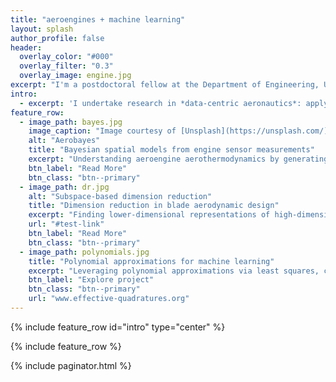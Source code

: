 ```yaml
---
title: "aeroengines + machine learning"
layout: splash
author_profile: false
header:
  overlay_color: "#000"
  overlay_filter: "0.3"
  overlay_image: engine.jpg
excerpt: "I'm a postdoctoral fellow at the Department of Engineering, University of Cambridge and also a Group Leader in the Data-Centric Engineering Programme at the Alan Turing Institute. My team's research is funded by Rolls-Royce plc, the Lloyd's Register Foundation and UK Research and Innovation."
intro: 
  - excerpt: 'I undertake research in *data-centric aeronautics*: applying existing, and developing novel, data-driven algorithms in **turbomachinery aerothermodynamics** and **machine learning** for better aerodynamic inference and decision-making. My research interests vary from statistical theory and numerical linear algebra to turbomachinery applications. Explore my current projects below.'
feature_row:
  - image_path: bayes.jpg
    image_caption: "Image courtesy of [Unsplash](https://unsplash.com/)"
    alt: "Aerobayes"
    title: "Bayesian spatial models from engine sensor measurements"
    excerpt: "Understanding aeroengine aerothermodynamics by generating spatial fields of temperature and pressure based on sensor measurements."
    btn_label: "Read More"
    btn_class: "btn--primary"
  - image_path: dr.jpg
    alt: "Subspace-based dimension reduction"
    title: "Dimension reduction in blade aerodynamic design"
    excerpt: "Finding lower-dimensional representations of high-dimensional design spaces for aerodynamic design."
    url: "#test-link"
    btn_label: "Read More"
    btn_class: "btn--primary"
  - image_path: polynomials.jpg
    title: "Polynomial approximations for machine learning"
    excerpt: "Leveraging polynomial approximations via least squares, compressive sensing and numerical integration rules for statistical inference, design guidance and learning."
    btn_label: "Explore project"
    btn_class: "btn--primary"
    url: "www.effective-quadratures.org"
---
```


{% include feature_row id="intro" type="center" %}

{% include feature_row %}

{% include paginator.html %}
